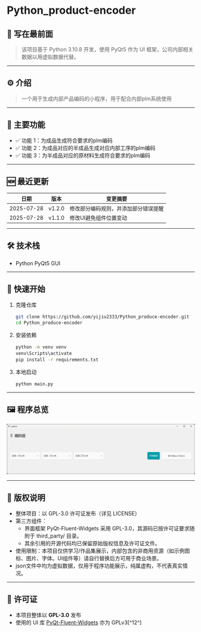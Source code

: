 # Python_product-encoder

## 📖 写在最前面
> 该项目基于 Python 3.10.8 开发，使用 PyQt5 作为 UI 框架，公司内部相关数据以用虚拟数据代替。

---

## ⚙️ 介绍
> 一个用于生成内部产品编码的小程序，用于配合内部plm系统使用

---

## 📌 主要功能
- ✅ 功能 1：为成品生成符合要求的plm编码
- ✅ 功能 2：为成品对应的半成品生成对应内部工序的plm编码
- ✅ 功能 3：为半成品对应的原材料生成符合要求的plm编码

---

## 🆕 最近更新
| 日期 | 版本 | 变更摘要 |
|------|------|----------|
| 2025-07-28 | v1.2.0 | 修改部分编码规则，并添加部分错误提醒 |
| 2025-07-28 | v1.1.0 | 修改UI避免组件位置变动 |

---

## 🛠️ 技术栈
- Python PyQt5 GUI

---

## 🚀 快速开始
1. 克隆仓库  
   ```bash
   git clone https://github.com/yijiu2333/Python_produce-encoder.git
   cd Python_produce-encoder
   ```

2. 安装依赖
   ```bash
   python -m venv venv
   venv\Scripts\activate
   pip install -r requirements.txt
   ```

3. 本地启动
   ```bash
   python main.py
   ```
---

## 🖼️ 程序总览
   ![UI截图](./page.png)

---

## 🚫 版权说明
   - 整体项目：以 GPL-3.0 许可证发布（详见 LICENSE）
   - 第三方组件：
        - 界面框架 PyQt-Fluent-Widgets 采用 GPL-3.0，其源码已按许可证要求随附于 third_party/ 目录。
        - 其余引用的开源代码均已保留原始版权信息及许可证文件。
   - 使用限制：本项目仅供学习/作品集展示，内部包含的非商用资源（如示例图标、图片、字体。UI组件等）请自行替换后方可用于商业场景。
   - json文件中均为虚拟数据，仅用于程序功能展示，纯属虚构，不代表真实情况。

---

## 📄 许可证
   - 本项目整体以 **GPL-3.0** 发布  
   - 使用的 UI 库 [PyQt-Fluent-Widgets](https://github.com/zhiyiYo/PyQt-Fluent-Widgets) 亦为 GPLv3[^12^]
